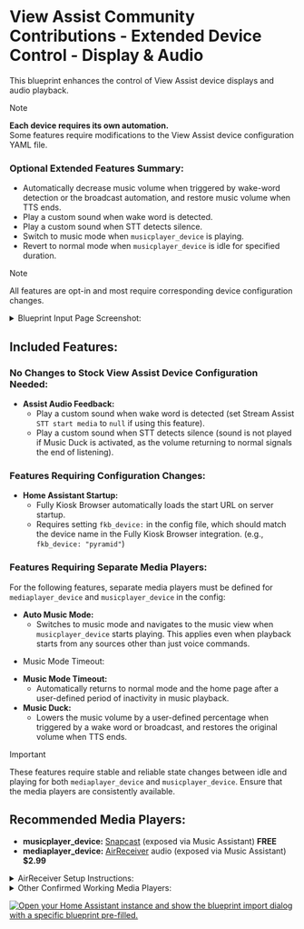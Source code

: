 # View Assist Community Contributions - Extended Device Control - Display & Audio

This blueprint enhances the control of View Assist device displays and audio playback. 

> [!note]    
> **Each device requires its own automation.**        
> Some features require modifications to the View Assist device configuration YAML file. 

### Optional Extended Features Summary:
- Automatically decrease music volume when triggered by wake-word detection or the broadcast automation, and restore
    music volume when TTS ends.
- Play a custom sound when wake word is detected.
- Play a custom sound when STT detects silence.
- Switch to music mode when `musicplayer_device` is playing.
- Revert to normal mode when `musicplayer_device` is idle for specified duration.
 
> [!note]
> All features are opt-in and most require corresponding device configuration changes.
<details>
<summary>Blueprint Input Page Screenshot:</summary>
    
![VACC-EDC-1](https://github.com/user-attachments/assets/f0461fe4-73fe-4ef9-9c07-1859dd171ea1)

</details>

## Included Features: 

### No Changes to Stock View Assist Device Configuration Needed:
- **Assist Audio Feedback:**
    - Play a custom sound when wake word is detected (set Stream Assist `STT start media` to `null` if using this feature).
    - Play a custom sound when STT detects silence (sound is not played if Music Duck is activated, as the volume returning to normal signals the end of listening).

### Features Requiring Configuration Changes:
- **Home Assistant Startup:**
    - Fully Kiosk Browser automatically loads the start URL on server startup.  
    - Requires setting `fkb_device:` in the config file, which should match the device name in the Fully Kiosk Browser integration.      (e.g., `fkb_device: "pyramid"`)

### Features Requiring Separate Media Players:
For the following features, separate media players must be defined for `mediaplayer_device` and `musicplayer_device` in the config:
- **Auto Music Mode:**
    - Switches to music mode and navigates to the music view when `musicplayer_device` starts playing. This applies even when playback starts from any sources other than just voice commands.
* Music Mode Timeout:
- **Music Mode Timeout:**
    - Automatically returns to normal mode and the home page after a user-defined period of inactivity in music playback.
- **Music Duck:**
    - Lowers the music volume by a user-defined percentage when triggered by a wake word or broadcast, and restores the original volume when TTS ends.

> [!IMPORTANT]  
> These features require stable and reliable state changes between idle and playing for both `mediaplayer_device` and `musicplayer_device`. Ensure that the media players are consistently available.

## Recommended Media Players:
* **musicplayer_device:** [Snapcast](https://play.google.com/store/apps/details?id=de.badaix.snapcast&hl=en_US) (exposed via Music Assistant) **FREE**
* **mediaplayer_device:** [AirReceiver](https://play.google.com/store/apps/details?id=com.softmedia.receiver&hl=en_US) audio (exposed via Music Assistant) **$2.99**
<details>

<summary>AirReceiver Setup Instructions:</summary>

1) In AirReceiver settings, make sure both Airplay <sub>IOS Media Receiver</sub> and AirTunes Audio <sub>AirPort Express Speaker</sub> are selected. The media_player entity we want to use is only made when both of these are checked.        
(You do not need the other options selected for this but they will not harm anything if you choose to. I do, however, recommend unchecking them as they will create even more media player entities. One even creates a media server.)

2) Scroll down to "Advanced Settings" and set "AirTunes Audio Latency (ms)" to 0.

3) Check AirTunes UI [✓]

The media player entity we want to use will be created by the Music Assistant integration and will be called `media_player.lenovostarview_(last 3 digits of device ip)_audio`          
e.g. `media_player.lenovostarview_180_audio`         
This player operates independently of the device's system volume, similar to Snapcast.

</details>

<details>

<summary>Other Confirmed Working Media Players:</summary>

* [Fully Kiosk Browser](https://play.google.com/store/apps/details?id=de.ozerov.fully&hl=en_US) media player (exposed via Music Assistant) 
    > [!WARNING]
    > Only use the media player exposed by Music Assistant; others may become unavailable or fail to trigger actions.
  - There may be a delay between state changes and actual audio playback (1-2 seconds for both start and end of playback).


</details>

[![Open your Home Assistant instance and show the blueprint import dialog with a specific blueprint pre-filled.](https://my.home-assistant.io/badges/blueprint_import.svg)](https://my.home-assistant.io/redirect/blueprint_import/?blueprint_url=https://gist.github.com/Flight-Lab/6ddb640f756791d59b6fd9be93375eee)

<!-- 
notes for future edits:
The general concept is to work like an audio mixer. Each channel is individually controllable and can be played at the same time as any of the other channels. This enables you to do something wild like playing music while an alarm rings and assist tells you what the alarm is for, or something more controlled like having your music lower in volume as the alarm increases in volume.  
This also lets you set permanant default levels to each channel or mute certain functions while keeping others enabled.
-->

<!--

Bring Wall Panel features up to parity with FKB

ADB instructions

soundplayer_device


-->
